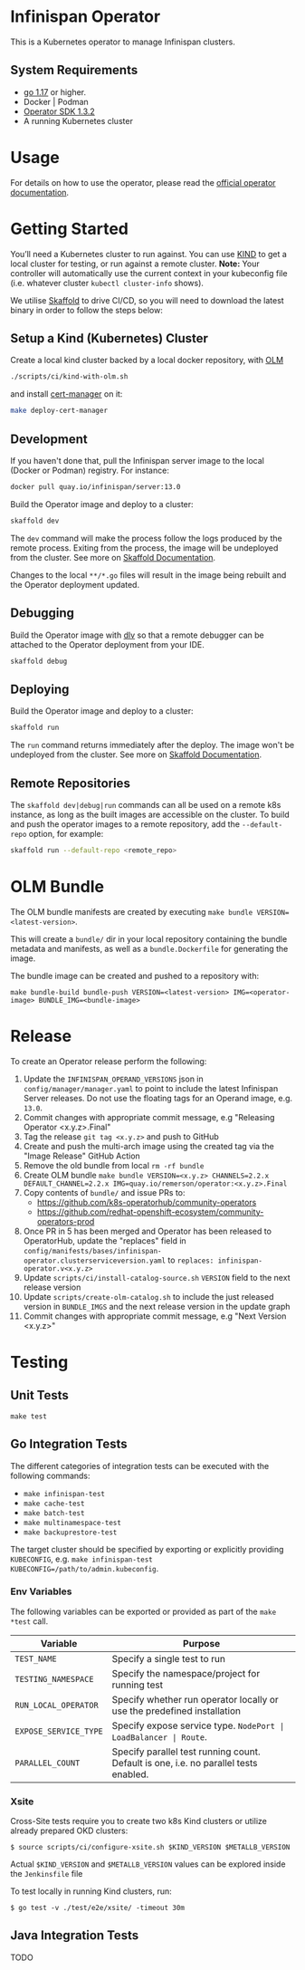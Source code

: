 # Infinispan Operator

This is a Kubernetes operator to manage Infinispan clusters.

## System Requirements

* [go 1.17](https://github.com/golang/go) or higher.
* Docker | Podman
* [Operator SDK 1.3.2](https://github.com/operator-framework/operator-sdk/releases/download/v1.3.2/operator-sdk_linux_amd64)
* A running Kubernetes cluster

# Usage

For details on how to use the operator, please read the [official operator documentation](https://infinispan.org/docs/infinispan-operator/main/operator.html).

# Getting Started
You’ll need a Kubernetes cluster to run against. You can use [KIND](https://sigs.k8s.io/kind) to get a local cluster for testing, or run against a remote cluster.
**Note:** Your controller will automatically use the current context in your kubeconfig file (i.e. whatever cluster `kubectl cluster-info` shows).

We utilise [Skaffold](https://skaffold.dev/) to drive CI/CD, so you will need to download the latest binary in order to
follow the steps below:

## Setup a Kind (Kubernetes) Cluster

Create a local kind cluster backed by a local docker repository, with [OLM](https://olm.operatorframework.io/)

```sh
./scripts/ci/kind-with-olm.sh
```

and install [cert-manager](https://cert-manager.io) on it:

```sh
make deploy-cert-manager
```

## Development

If you haven't done that, pull the Infinispan server image to the local (Docker or Podman) registry. For instance:

```sh
docker pull quay.io/infinispan/server:13.0
```

Build the Operator image and deploy to a cluster:

```sh
skaffold dev
```

The `dev` command will make the process follow the logs produced by the remote process.
Exiting from the process, the image will be undeployed from the cluster.
See more on [Skaffold Documentation](https://skaffold.dev/docs/).

Changes to the local `**/*.go` files will result in the image being rebuilt and the Operator deployment updated.

## Debugging
Build the Operator image with [dlv](https://github.com/go-delve/delve) so that a remote debugger can be attached
to the Operator deployment from your IDE.

```sh
skaffold debug
```

## Deploying
Build the Operator image and deploy to a cluster:

```sh
skaffold run
```

The `run` command returns immediately after the deploy.
The image won't be undeployed from the cluster.
See more on [Skaffold Documentation](https://skaffold.dev/docs/).

## Remote Repositories
The `skaffold dev|debug|run` commands can all be used on a remote k8s instance, as long as the built images are accessible
on the cluster. To build and push the operator images to a remote repository, add the `--default-repo` option, for example:

```sh
skaffold run --default-repo <remote_repo>
```

# OLM Bundle
The OLM bundle manifests are created by executing `make bundle VERSION=<latest-version>`.

This will create a `bundle/` dir in your local repository containing the bundle metadata and manifests, as well as a
`bundle.Dockerfile` for generating the image.

The bundle image can be created and pushed to a repository with:

```
make bundle-build bundle-push VERSION=<latest-version> IMG=<operator-image> BUNDLE_IMG=<bundle-image>
```

# Release
To create an Operator release perform the following:

1. Update the `INFINISPAN_OPERAND_VERSIONS` json in `config/manager/manager.yaml` to point to include the latest Infinispan Server releases. Do not use the floating tags for an Operand image, e.g. `13.0`.
2. Commit changes with appropriate commit message, e.g "Releasing Operator <x.y.z>.Final"
3. Tag the release `git tag <x.y.z>` and push to GitHub
4. Create and push the multi-arch image using the created tag via the "Image Release" GitHub Action
5. Remove the old bundle from local `rm -rf bundle`
6. Create OLM bundle `make bundle VERSION=<x.y.z> CHANNELS=2.2.x DEFAULT_CHANNEL=2.2.x IMG=quay.io/remerson/operator:<x.y.z>.Final`
7. Copy contents of `bundle/` and issue PRs to:
    - https://github.com/k8s-operatorhub/community-operators
    - https://github.com/redhat-openshift-ecosystem/community-operators-prod
8. Once PR in 5 has been merged and Operator has been released to OperatorHub, update the "replaces" field in `config/manifests/bases/infinispan-operator.clusterserviceversion.yaml`
to `replaces: infinispan-operator.v<x.y.z>`
9. Update `scripts/ci/install-catalog-source.sh` `VERSION` field to the next release version
10. Update `scripts/create-olm-catalog.sh` to include the just released version in `BUNDLE_IMGS` and the next release version in the update graph
11. Commit changes with appropriate commit message, e.g "Next Version <x.y.z>"

# Testing

## Unit Tests

`make test`

## Go Integration Tests

The different categories of integration tests can be executed with the following commands:

- `make infinispan-test`
- `make cache-test`
- `make batch-test`
- `make multinamespace-test`
- `make backuprestore-test`

The target cluster should be specified by exporting or explicitly providing `KUBECONFIG`, e.g. `make infinispan-test KUBECONFIG=/path/to/admin.kubeconfig`.

### Env Variables
The following variables can be exported or provided as part of the `make *test` call.

| Variable              | Purpose                                                                              |
|-----------------------|--------------------------------------------------------------------------------------|
| `TEST_NAME`           | Specify a single test to run                                                         |
| `TESTING_NAMESPACE`   | Specify the namespace/project for running test                                       |
| `RUN_LOCAL_OPERATOR`  | Specify whether run operator locally or use the predefined installation              |
| `EXPOSE_SERVICE_TYPE` | Specify expose service type. `NodePort \| LoadBalancer \| Route`.                    |
| `PARALLEL_COUNT`      | Specify parallel test running count. Default is one, i.e. no parallel tests enabled. |

### Xsite
Cross-Site tests require you to create two k8s Kind clusters or utilize already prepared OKD clusters:
```
$ source scripts/ci/configure-xsite.sh $KIND_VERSION $METALLB_VERSION
```

Actual `$KIND_VERSION` and `$METALLB_VERSION` values can be explored inside the `Jenkinsfile` file 

To test locally in running Kind clusters, run:
```
$ go test -v ./test/e2e/xsite/ -timeout 30m
```

## Java Integration Tests
TODO
